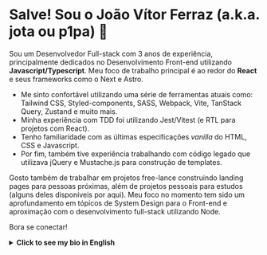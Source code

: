 # Salve! Sou o João Vítor Ferraz (a.k.a. jota ou p1pa) 👋

Sou um Desenvolvedor Full-stack com 3 anos de experiência, principalmente dedicados no Desenvolvimento Front-end utilizando **Javascript/Typescript**. Meu foco de trabalho principal é ao redor do **React** e seus frameworks como o Next e Astro. 

- Me sinto confortável utilizando uma série de ferramentas atuais como: Tailwind CSS, Styled-components, SASS, Webpack, Vite, TanStack Query, Zustand e muito mais.
- Minha experiência com TDD foi utilizando Jest/Vitest (e RTL para projetos com React). 
- Tenho familiaridade com as últimas especificações *vanilla* do HTML, CSS e Javascript. 
- Por fim, também tive experiência trabalhando com código legado que utilizava jQuery e Mustache.js para construção de templates.

Gosto também de trabalhar em projetos free-lance construindo landing pages para pessoas próximas, além de projetos pessoais para estudos (alguns deles disponíveis por aqui). Meu foco no momento tem sido um aprofundamento em tópicos de System Design para o Front-end e aproximação com o desenvolvimento full-stack utilizando Node.

Bora se conectar!

<details>
  <summary><strong>Click to see my bio in English</strong></summary>
  <br>
  Hello! I'm João Vítor Ferraz (a.k.a. jota or p1pa) 👋

  I'm a Web Developer with 3 years of experience dedicated to Front-end Development using **JavaScript/TypeScript**. My primary focus is around **React** and its frameworks like Next and Astro.
  
  - I’m comfortable using a range of modern tools such as Tailwind CSS, Styled-components, SASS, Webpack, Vite, TanStack Query, Zustand, and more.
  - My experience with TDD has been with Jest/Vitest (and RTL for React projects).
  - I’m familiar with the latest *vanilla* specifications of HTML, CSS, and JavaScript.
  - Lastly, I also have experience working with legacy code that used jQuery and Mustache.js for template construction.
  
  I also enjoy working on freelance projects building landing pages for people I know, as well as personal projects for learning (some of which are available here). Currently, my focus is on diving deeper into System Design topics for Front-end and getting closer to full-stack development.
  
  Let’s connect!

</details>
